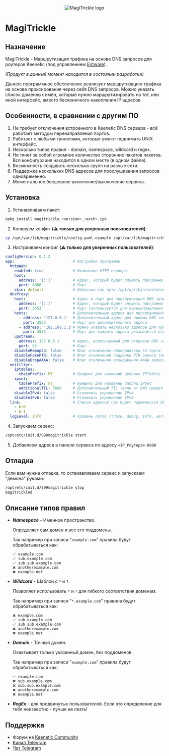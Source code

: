 <p align="center">
  <img src="https://raw.githubusercontent.com/Ponywka/MagiTrickle/develop/img/logo256.png" alt="MagiTrickle logo"/>
</p>

MagiTrickle
=======

## Назначение

MagiTrickle - Маршрутизация трафика на основе DNS запросов для роутеров Keenetic (под управлением [Entware](https://github.com/The-BB/Entware-Keenetic)).

*(Продукт в данный момент находится в состоянии разработки)*

Данное программное обеспечение реализует маршрутизацию трафика на основе проксирования через себя DNS запросов. Можно указать список доменных имён, которые нужно маршрутизировать на тот, или иной интерфейс, вместо бесконечного накопления IP адресов.

## Особенности, в сравнении с другим ПО

1. Не требует отключения встроенного в Keenetic DNS сервера - всё работает методом перенаправления портов.
2. Работает с любыми туннелями, которые умеют поднимать UNIX интерфейс.
3. Несколько типов правил - domain, namespace, wildcard и regex.
4. Не тянет за собой огромное количество сторонних пакетов пакетов. Вся конфигурация находится в одном месте (в одном файле).
5. Возможность создавать несколько групп на разные сети.
6. Поддержка нескольких DNS адресов для прослушивания запросов одновременно.
7. Моментальное бесшовное включение/выключение сервиса.

## Установка

1. Устанавливаем пакет:
```bash
opkg install magitrickle_<version>_<arch>.ipk
```
2. Копируем конфиг __**(⚠️ только для уверенных пользователей)**__:
```bash
cp /opt/var/lib/magitrickle/config.yaml.example /opt/var/lib/magitrickle/config.yaml
```
3. Настраиваем конфиг __**(⚠️ только для уверенных пользователей)**__:
```yaml
configVersion: 0.1.2
app:                          # Настройки программы
  httpWeb:
    enabled: true             # Включение HTTP сервера
    host:
      address: '[::]'         # Адрес, который будет слушать программа для приёма HTTP запросов
      port: 8080              # Порт
    skin: default             # Оболочка (по пути /opt/usr/bin/share/magitrickle/skins)
  dnsProxy:
    host:                     # Адрес и порт для прослушивания DNS запросов (не используется если заданы hosts)
      address: '[::]'         # Адрес, который будет слушать программа для приёма DNS запросов
      port: 3553              # Порт (используется для перенаправления портов disableRemap53)
    hosts:                    # Дополнительные адреса для прослушивания DNS запросов (опционально)
      - address: '127.0.0.1'  # Дополнительный адрес для приёма DNS запросов
        port: 3553            # Порт для дополнительного адреса
      - address: '192.168.1.1'# Можно указать несколько адресов для прослушивания
        port: 3553            # Порт для каждого адреса указывается отдельно
    upstream:
      address: 127.0.0.1      # Адрес, используемый для отправки DNS запросов
      port: 53                # Порт
    disableRemap53: false     # Флаг отключения перепривязки 53 порта
    disableFakePTR: false     # Флаг отключения подделки PTR записи (без неё есть проблемы, может быть будет исправлено в будущем)
    disableDropAAAA: false    # Флаг отключения откидывания AAAA записей
  netfilter:
    iptables:
      chainPrefix: MT_        # Префикс для названий цепочек IPTables
    ipset:
      tablePrefix: mt_        # Префикс для названий таблиц IPSet
      additionalTTL: 3600     # Дополнительный TTL (если от DNS пришел TTL 300, то к этому числу прибавится указанный TTL)
    disableIPv4: false        # Отключить управление IPv4
    disableIPv6: false        # Отключить управление IPv6
  link:                       # Список адресов где будет подменяться DNS
    - br0
    - br1
  logLevel: info              # Уровень логов (trace, debug, info, warn, error)
```
4. Запускаем сервис:
```bash
/opt/etc/init.d/S99magitrickle start
```
5. Добавляем адреса в панели сервиса по адресу `<IP_Роутера>:8080`

## Отладка
Если вам нужна отладка, то останавливаем сервис и запускаем "демона" руками:
```bash
/opt/etc/init.d/S99magitrickle stop
magitrickled
```

## Описание типов правил

*   _**Namespace**_ - Именное пространство.

    Определяет сам домен и все его поддомены.

    Так например при записи "`example.com`" правила будут обрабатываться как:

    ```
    ✅ example.com
    ✅ sub.example.com
    ✅ sub.sub.example.com
    ❌ anotherexample.com
    ❌ example.net
    ```

*   _**Wildcard**_ - Шаблон с `*` и `?`.

    Позволяет использовать `*` и `?` для гибкого соответствия доменам.

    Так например при записи "`*.example.com`" правила будут обрабатываться как:

    ```
    ❌ example.com
    ✅ sub.example.com
    ✅ sub.sub.example.com
    ❌ anotherexample.com
    ❌ example.net
    ```

*   _**Domain**_ - Точный домен.

    Охватывает только указанный домен, без поддоменов.

    Так например при записи "`example.com`" правила будут обрабатываться как:

    ```
    ✅ example.com
    ❌ sub.example.com
    ❌ sub.sub.example.com
    ❌ anotherexample.com
    ❌ example.net
    ```

*   _**RegEx**_ - для продвинутых пользователей. Если это определение для тебя неизвестно - лучше не лезть!

## Поддержка

* Форум на [Keenetic Community](https://forum.keenetic.ru/topic/20125-magitrickle)
* [Канал Telegram](https://t.me/MagiTrickle)
* [Чат Telegram](https://t.me/MagiTrickleChat)
